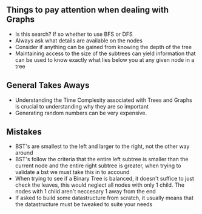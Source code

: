 ## Things to pay attention when dealing with Graphs
* Is this search? If so whether to use BFS or DFS
* Always ask what details are available on the nodes
* Consider if anything can be gained from knowing the depth of the tree
* Maintaining access to the size of the subtrees can yield information that can be used to know exactly what lies below you at any given node in a tree

## General Takes Aways
* Understanding the Time Complexity associated with Trees and Graphs is crucial to understanding why they are so important
* Generating random numbers can be very expensive.

## Mistakes
* BST's are smallest to the left and larger to the right, not the other way around
* BST's follow the criteria that the entire left subtree is smaller than the current node and the entire right subtree is greater, when trying to validate a bst we must take this in to accound
* When trying to see if a Binary Tree is balanced, it doesn't suffice to just check the leaves, this would neglect all nodes with only 1 child. The nodes with 1 child aren't neccesary 1 away from the end
* If asked to build some datastructure from scratch, it usually means that the datastructure must be tweaked to suite your needs
